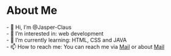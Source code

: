<div class="test">
<h1>About Me</h1>
</div>
- 👋 Hi, I’m @Jasper-Claus
<br>
- 👀 I’m interested in: web development
<br>
- 🌱 I’m currently learning: HTML, CSS and JAVA
<br>
- 📫 How to reach me: You can reach me via <a href="jaspergeschaft@gmail.com">Mail</a> or about
<a href="jaspergeschaft@gmail.com">Mail</a>

<!---
Jasper-Claus/Jasper-Claus is a ✨ special ✨ repository because its `README.md` (this file) appears on your GitHub profile.
You can click the Preview link to take a look at your changes.
--->
